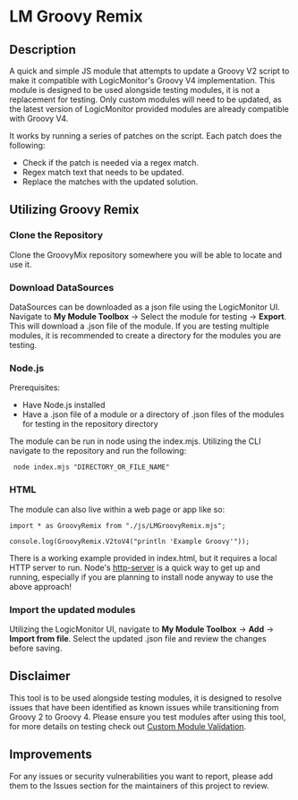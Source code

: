 # LM Groovy Remix

## Description
A quick and simple JS module that attempts to update a Groovy V2 script to make it compatible with LogicMonitor's Groovy V4 implementation. This module is designed to be used alongside testing modules, it is not a replacement for testing.
Only custom modules will need to be updated, as the latest version of LogicMonitor provided modules are already compatible with Groovy V4.

It works by running a series of patches on the script. Each patch does the following:
* Check if the patch is needed via a regex match.
* Regex match text that needs to be updated.
* Replace the matches with the updated solution.

## Utilizing Groovy Remix
### Clone the Repository
Clone the GroovyMix repository somewhere you will be able to locate and use it. 
### Download DataSources
DataSources can be downloaded as a json file using the LogicMonitor UI. Navigate to **My Module Toolbox** &#8594; Select the module for testing &#8594; **Export**.
This will download a .json file of the module. If you are testing multiple modules, it is recommended to create a directory for the modules you are testing.
### Node.js
Prerequisites:
- Have Node.js installed
- Have a .json file of a module or a directory of .json files of the modules for testing in the repository directory

The module can be run in node using the index.mjs. Utilizing the CLI navigate to the repository and run the following:
```
 node index.mjs "DIRECTORY_OR_FILE_NAME"
```
    
### HTML
The module can also live within a web page or app like so:

```
import * as GroovyRemix from "./js/LMGroovyRemix.mjs";

console.log(GroovyRemix.V2toV4("println 'Example Groovy'"));
```

There is a working example provided in index.html, but it requires a local HTTP server to run.
Node's [http-server](https://www.npmjs.com/package/http-server) is a quick way to get up and running, especially if you are planning to install node anyway to use the above approach!

### Import the updated modules
Utilizing the LogicMonitor UI, navigate to **My Module Toolbox** &#8594; **Add** &#8594; **Import from file**. Select the updated .json file and review the changes before saving.

## Disclaimer
This tool is to be used alongside testing modules, it is designed to resolve issues that have been identified as known issues while transitioning from Groovy 2 to Groovy 4. Please ensure you test modules after using this tool, for more details on testing check out [Custom Module Validation](https://www.logicmonitor.com/support/custom-module-groovy-migration-validation).

## Improvements
For any issues or security vulnerabilities you want to report, please add them to the Issues section for the maintainers of this project to review.
